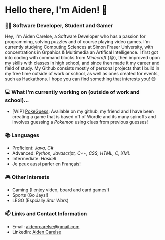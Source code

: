 # Hello there, I'm Aiden! 👋
### 👨‍💻 Software Developer, Student and Gamer

Hey, I'm Aiden Carelse, a Software Developer who has a passion for programming, solving puzzles and of course playing video games. I'm currently studying Computing Sciences at Simon Fraser University, with concentrations in Grpahics & Multimedia an Artifical Intelligence. I first got into coding with command blocks from *Minecraft* (😂), then improved upon my skills with classes in high school, and since then made it my career and field of study. My Github consists mostly of personal projects that I build in my free time outside of work or school, as well as ones created for events, such as Hackathons. I hope you can find something that interests you! 😊

### 💻 What I'm currently working on (outside of work and school)...
- [WIP] [PokeGuess](https://github.com/AidenCarelse/pokeguess): Available on my github, my friend and I have been creating a game that is based off of Wordle and its many spinoffs and involves guessing a *Pokemon* using clues from previous guesses!

### 📚 Languages
- Proficient: *Java, C#*
- Advanced: *Python, Javascript, C++, CSS, HTML, C, XML*
- Intermediate: *Haskell*
- Je peux aussi parler en Français!

### 🎮 Other Interests
- Gaming (I enjoy video, board and card games!)
- Sports (Go Jays!)
- LEGO (Espcially *Star Wars*)

### 📫 Links and Contact Information
- Email: aidenrcarelse@gmail.com
- LinkedIn: [Aiden Carelse](https://www.linkedin.com/in/aiden-carelse-414259204/)
<br /><br /><br />

